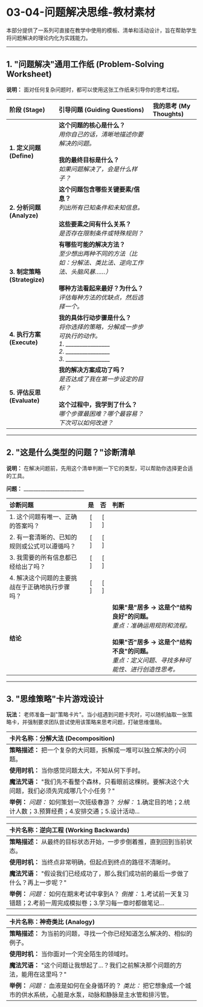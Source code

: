 # 03-04-问题解决思维-教材素材

本部分提供了一系列可直接在教学中使用的模板、清单和活动设计，旨在帮助学生将问题解决的理论内化为实践能力。

---

## 1. "问题解决"通用工作纸 (Problem-Solving Worksheet)

**说明：** 面对任何复杂问题时，都可以使用这张工作纸来引导你的思考过程。

| **阶段 (Stage)** | **引导问题 (Guiding Questions)** | **我的思考 (My Thoughts)** |
| :--- | :--- | :--- |
| **1. 定义问题 (Define)** | **这个问题的核心是什么？**<br>   *用你自己的话，清晰地描述你要解决的问题。*<br><br>**我的最终目标是什么？**<br>   *如果问题解决了，会是什么样子？* | |
| **2. 分析问题 (Analyze)** | **这个问题包含哪些关键要素/信息？**<br>   *列出所有已知条件和未知信息。*<br><br>**这些要素之间有什么关系？**<br>   *是否存在限制条件或特殊规则？* | |
| **3. 制定策略 (Strategize)**| **有哪些可能的解决方法？**<br>   *至少想出两种不同的方法（比如：分解法、类比法、逆向工作法、头脑风暴……）*<br><br>**哪种方法看起来最好？为什么？**<br>   *评估每种方法的优缺点，然后选择一个。* | |
| **4. 执行方案 (Execute)** | **我的具体行动步骤是什么？**<br>   *将你选择的策略，分解成一步步可执行的动作。*<br>   *1. ________________*<br>   *2. ________________*<br>   *3. ________________* | |
| **5. 评估反思 (Evaluate)** | **我的解决方案成功了吗？**<br>   *是否达成了我在第一步设定的目标？*<br><br>**这个过程中，我学到了什么？**<br>   *哪个步骤最困难？哪个最容易？下次可以如何改进？* | |

---

## 2. "这是什么类型的问题？"诊断清单

**说明：** 在解决问题前，先用这个清单判断一下它的类型，可以帮助你选择更合适的工具。

**问题：** _________________________

| **诊断问题** | **是** | **否** | **判断** |
| :--- | :--: | :--: | :--- |
| 1. 这个问题有唯一、正确的答案吗？ | [ ] | [ ] | |
| 2. 有一套清晰的、已知的规则或公式可以遵循吗？ | [ ] | [ ] | |
| 3. 我需要的所有信息都已经给出了吗？ | [ ] | [ ] | |
| 4. 解决这个问题的主要挑战在于正确地执行步骤吗？ | [ ] | [ ] | |
| **结论** | | | **如果"是"居多 -> 这是个"结构良好"的问题。**<br> *重点：准确运用规则和流程。*<br><br>**如果"否"居多 -> 这是个"结构不良"的问题。**<br> *重点：定义问题、寻找多种可能性、进行创造性思考。* |

---

## 3. "思维策略"卡片游戏设计

**玩法：** 老师准备一副"策略卡片"。当小组遇到问题卡壳时，可以随机抽取一张策略卡，并强制要求团队尝试使用该策略来思考问题，打破思维僵局。

| **卡片名称：分解大法 (Decomposition)** |
| :--- |
| **策略描述：** 把一个复杂的大问题，拆解成一堆可以独立解决的小问题。 |
| **使用时机：** 当你感觉问题太大，不知从何下手时。 |
| **魔法咒语：** "我们先不看整个森林，只看眼前这棵树。要解决这个大问题，我们必须先完成哪几个小任务？" |
| **举例：** *问题：* 如何策划一次班级春游？ *分解：* 1.确定目的地；2.统计人数；3.预算经费；4.安排交通；5.设计活动... |

| **卡片名称：逆向工程 (Working Backwards)** |
| :--- |
| **策略描述：** 从最终的目标状态开始，一步步倒着推，直到回到当前状态。 |
| **使用时机：** 当终点非常明确，但起点到终点的路径不清晰时。 |
| **魔法咒语：** "假设我们已经成功了，那么我们成功前的最后一步做了什么？再上一步呢？" |
| **举例：** *问题：* 如何在期末考试中拿到A？ *倒推：* 1.考试前一天复习错题；2.考前一周完成模拟卷；3.学习每一章时都做笔记... |

| **卡片名称：神奇类比 (Analogy)** |
| :--- |
| **策略描述：** 为当前的问题，寻找一个你已经知道怎么解决的、相似的例子。 |
| **使用时机：** 当你面对一个完全陌生的领域时。 |
| **魔法咒语：** "这个问题让我想起了...？我们之前解决那个问题的方法，能用在这里吗？" |
| **举例：** *问题：* 血液是如何在全身循环的？ *类比：* 把它想象成一个城市的供水系统，心脏是水泵，动脉和静脉是主水管和排污管。 | 